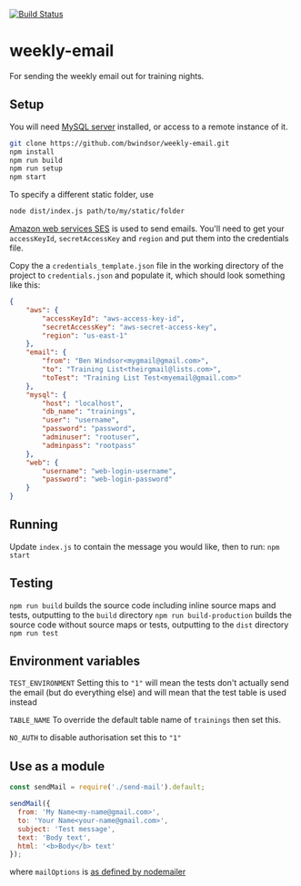 [![Build Status](https://travis-ci.org/bwindsor/weekly-email.svg?branch=master)](https://travis-ci.org/bwindsor/weekly-email)

# weekly-email
For sending the weekly email out for training nights.

## Setup
You will need [MySQL server](https://dev.mysql.com/downloads/mysql/) installed, or access to a remote instance of it.
```sh
git clone https://github.com/bwindsor/weekly-email.git
npm install
npm run build
npm run setup
npm start
```

To specify a different static folder, use
```sh
node dist/index.js path/to/my/static/folder
```

[Amazon web services SES](https://aws.amazon.com/ses/) is used to send emails. You'll need to get your `accessKeyId`, `secretAccessKey` and `region` and put them into the credentials file.

Copy the a `credentials_template.json` file in the working directory of the project to `credentials.json` and populate it, which should look something like this:
```Json
{
    "aws": {
        "accessKeyId": "aws-access-key-id",
        "secretAccessKey": "aws-secret-access-key",
        "region": "us-east-1"
    },
    "email": {
        "from": "Ben Windsor<mygmail@gmail.com>",
        "to": "Training List<theirgmail@lists.com>",
        "toTest": "Training List Test<myemail@gmail.com>"
    },
    "mysql": {
        "host": "localhost",
        "db_name": "trainings",
        "user": "username",
        "password": "password",
        "adminuser": "rootuser",
        "adminpass": "rootpass"
    },
    "web": {
        "username": "web-login-username",
        "password": "web-login-password"
    }
}
```

## Running
Update `index.js` to contain the message you would like, then to run:
`npm start`

## Testing
`npm run build` builds the source code including inline source maps and tests, outputting to the `build` directory
`npm run build-production` builds the source code without source maps or tests, outputting to the `dist` directory
`npm run test`

## Environment variables
`TEST_ENVIRONMENT` Setting this to `"1"` will mean the tests don't actually send the email (but do everything else) and will mean that the test table is used instead

`TABLE_NAME` To override the default table name of `trainings` then set this.

`NO_AUTH` to disable authorisation set this to `"1"`

## Use as a module
```Javascript
const sendMail = require('./send-mail').default;

sendMail({
  from: 'My Name<my-name@gmail.com>',
  to: 'Your Name<your-name@gmail.com>',
  subject: 'Test message',
  text: 'Body text',
  html: '<b>Body</b> text'
});
```
where `mailOptions` is [as defined by nodemailer](https://nodemailer.com/message/)
